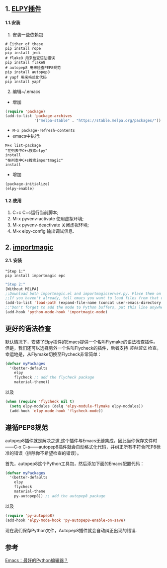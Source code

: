 ## 1. [ELPY插件](https://github.com/jorgenschaefer/elpy)
#### 1.1.安装
1. 安装一些依赖包
```shell
# Either of these
pip install rope
pip install jedi
# flake8 用来检查语法错误
pip install flake8
# autopep8 用来检查PEP8规范
pip install autopep8
# yapf 用来格式化代码
pip install yapf
```
2. 编辑~/.emacs
* 增加
```lisp
(require 'package)
(add-to-list 'package-archives
             '("melpa-stable" . "https://stable.melpa.org/packages/"))
```
* `M-x package-refresh-contents`
* emacs中执行:
```
M+x list-package
"在列表中C+s搜索elpy"
install
"在列表中C+s搜索importmagic"
install
```
* 增加
```lisp
(package-initialize)
(elpy-enable)
```
#### 1.2.使用
1. C+c C+c运行当前脚本;
2. M-x pyvenv-activate 使用虚拟环境;
3. M-x pyvenv-deactivate 关闭虚拟环境;
4. M-x elpy-config 输出调试信息.

## 2. [importmagic](https://github.com/anachronic/importmagic.el)
#### 2.1. 安装
```shell
"Step 1:"
pip install importmagic epc
```
```lisp
"Step 2:"
[Without MELPA]
;;Download both importmagic.el and importmagicserver.py. Place them on a load-path of your emacs directory. For instance: ~/.emacs.d/site-lisp
;;If you haven't already, tell emacs you want to load files from that directory:
(add-to-list 'load-path (expand-file-name (concat user-emacs-directory "site-lisp/")))
;;"Don't forget to add the mode to Python buffers, put this line anywhere in your .emacs or init.el"
(add-hook 'python-mode-hook 'importmagic-mode)
```
## 更好的语法检查
默认情况下，安装了Elpy插件的Emacs提供一个名叫Flymake的语法检查插件。但是，我们还可以选择另外一个名叫Flycheck的插件，后者支持 *实时语法* 检查。幸运地是，从Flymake切换至Flycheck非常简单：
```lisp
(defvar myPackages
  '(better-defaults
    elpy
    flycheck ;; add the flycheck package
    material-theme))
```
以及
```lisp
(when (require 'flycheck nil t)
  (setq elpy-modules (delq 'elpy-module-flymake elpy-modules))
  (add-hook 'elpy-mode-hook 'flycheck-mode))
```

## 遵循PEP8规范
autopep8插件就是解决之道,这个插件与Emacs无缝集成，因此当你保存文件时——C-x C-s——autopep8插件就会自动格式化代码，并纠正所有不符合PEP8标准的错误（排除你不希望检查的错误）。

首先，autopep8这个Python工具包，然后添加下面的Emacs配置代码：
```lisp
(defvar myPackages
  '(better-defaults
    elpy
    flycheck
    material-theme
    py-autopep8)) ;; add the autopep8 package
```
以及
```lisp
(require 'py-autopep8)
(add-hook 'elpy-mode-hook 'py-autopep8-enable-on-save)
```
现在我们保存Python文件，Autopep8插件就会自动纠正出现的错误.

## 参考
[Emacs：最好的Python编辑器？](https://segmentfault.com/a/1190000004165173)

